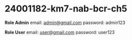 # 24001182-km7-nab-bcr-ch5

**Role Admin** 
email: admin@gmail.com
password: admin123

**Role User**
email: user@gmail.com
password: user123